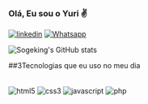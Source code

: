 ### Olá, Eu sou o Yuri ✌

[![linkedin](https://img.shields.io/badge/LinkedIn-0077B5?style=for-the-badge&logo=linkedin&logoColor=white)](https://www.linkedin.com/in/yuri-lima-295b281a3/)
[![Whatsapp](https://img.shields.io/badge/WhatsApp-25D366?style=for-the-badge&logo=whatsapp&logoColor=white)]()

![Sogeking's GitHub stats](https://github-readme-stats.vercel.app/api?username=UsoppSogeking&show_icons=true&theme=tokyonight)

##3Tecnologias que eu uso no meu dia

<div style="display: inline_block"><br/>
  <img align="center" alt="html5" src="https://img.shields.io/badge/HTML5-E34F26?style=for-the-badge&logo=html5&logoColor=white">
  <img align="center" alt="css3" src="https://img.shields.io/badge/CSS3-1572B6?style=for-the-badge&logo=css3&logoColor=white">
  <img align="center" alt="javascript" src="https://img.shields.io/badge/JavaScript-F7DF1E?style=for-the-badge&logo=javascript&logoColor=black">
  <img align="center" alt="php" src="https://img.shields.io/badge/PHP-777BB4?style=for-the-badge&logo=php&logoColor=white">
</div>

